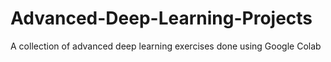 # Advanced-Deep-Learning-Projects
A collection of advanced deep learning exercises done using Google Colab

